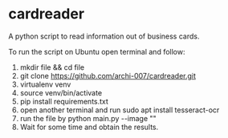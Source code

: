 # cardreader
A python script to read information out of business cards.

To run the script on Ubuntu open terminal and follow:
1. mkdir file && cd file
2. git clone https://github.com/archi-007/cardreader.git
3. virtualenv venv
4. source venv/bin/activate
5. pip install requirements.txt
6. open another terminal and run sudo apt install tesseract-ocr
7. run the file by python main.py --image "<path of your image>"
8. Wait for some time and obtain the results.
 
